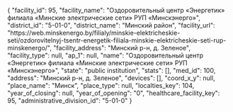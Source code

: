 {
    "facility_id": 95,
    "facility_name": "Оздоровительный центр «Энергетик» филиала «Минские электрические сети» РУП «Минскэнерго»",
    "district_id": "5-01-0",
    "district_name": "Минский район",
    "facility_url": "https:\/\/web.minskenergo.by\/filialy\/minskie-elektricheskie-seti\/ozdorovitelnyj-tsentr-energetik-filiala-minskie-elektricheskie-seti-rup-minskenergo\/",
    "facility_address": "Минский р-н, д. Зеленое",
    "facility_type": null,
    "ap_1": null,
    "name": "Оздоровительный центр «Энергетик» филиала «Минские электрические сети» РУП «Минскэнерго»",
    "state": "public institution",
    "stats": [],
    "med_id": 100,
    "address": "Минский р-н, д. Зеленое",
    "devices": [],
    "coord_x_y": null,
    "place_name": "Минск",
    "place_type": null,
    "localties_key": 104,
    "year_of_closing": null,
    "year_of_opening": "0",
    "healthcare_facility_key": 95,
    "administrative_division_id": "5-01-0"
}